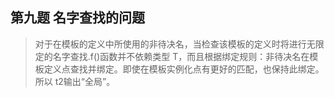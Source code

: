 ## 第九题 名字查找的问题

> 对于在模板的定义中所使用的非待决名，当检查该模板的定义时将进行无限定的名字查找.f()函数并不依赖类型 T，而且根据绑定规则：非待决名在模板定义点查找并绑定。即使在模板实例化点有更好的匹配，也保持此绑定。所以 t2输出“全局”。
